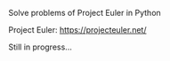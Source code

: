 
Solve problems of Project Euler in Python

Project Euler: https://projecteuler.net/

Still in progress...

